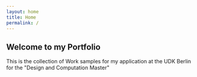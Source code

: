 ```yaml
---
layout: home
title: Home
permalink: /
---
```

## Welcome to my Portfolio

This is the collection of Work samples for my application
at the UDK Berlin for the "Design and Computation Master"
